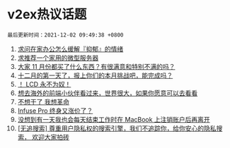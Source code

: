 # v2ex热议话题

`最后更新时间：2021-12-02 09:49:38 +0800`

1. [求问在家办公怎么缓解『抑郁』的情绪](https://www.v2ex.com/t/819336)
1. [求推荐一个家用的微型服务器](https://www.v2ex.com/t/819222)
1. [大家 11 月份都买了什么东西？有很满意和特别不满的吗？](https://www.v2ex.com/t/819223)
1. [十二月的第一天了，报上你们的本月挑战吧，能完成吗？](https://www.v2ex.com/t/819220)
1. [！ LCD 永不为奴！](https://www.v2ex.com/t/819312)
1. [想去海外的前端小伙伴看过来，世界很大，如果你愿意可以去看看](https://www.v2ex.com/t/819329)
1. [不想干了 我想革命](https://www.v2ex.com/t/819306)
1. [Infuse Pro 终身又涨价了？](https://www.v2ex.com/t/819279)
1. [没想到有一天我也会每天结束工作时在 MacBook 上注销账户后再离开](https://www.v2ex.com/t/819239)
1. [[无追搜索] 尊重用户隐私权的搜索引擎，我们不追踪你，给你安心的隐私搜索， 欢迎大家拍砖](https://www.v2ex.com/t/819378)

